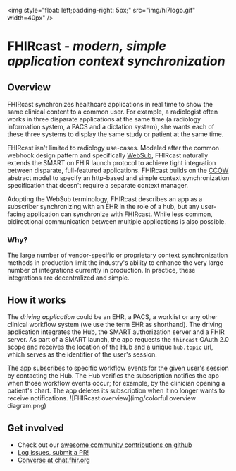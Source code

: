 <img style="float: left;padding-right: 5px;" src="img/hl7logo.gif" width=40px" />
# FHIRcast - _modern, simple application context synchronization_

## Overview

FHIRcast synchronizes healthcare applications in real time to show the same clinical content to a common user. For example, a radiologist often works in three disparate applications at the same time (a radiology information system, a PACS and a dictation system), she wants each of these three systems to display the same study or patient at the same time. 

FHIRcast isn't limited to radiology use-cases. Modeled after the common webhook design pattern and specifically [WebSub](https://www.w3.org/TR/websub/), FHIRcast naturally extends the SMART on FHIR launch protocol to achieve tight integration between disparate, full-featured applications. FHIRcast builds on the [CCOW](https://en.wikipedia.org/wiki/CCOW) abstract model to specify an http-based and simple context synchronization specification that doesn't require a separate context manager. 

Adopting the WebSub terminology, FHIRcast describes an app as a subscriber synchronizing with an EHR in the role of a hub, but any user-facing application can synchronize with FHIRcast. While less common,  bidirectional communication between multiple applications is also possible.


### Why?
The large number of vendor-specific or proprietary context synchronization methods in production limit the industry's ability to enhance the very large number of integrations currently in production. In practice, these integrations are decentralized and simple. 

## How it works
The _driving application_ could be an EHR, a PACS, a worklist or any other clinical workflow system (we use the term EHR as shorthand). The driving application integrates the Hub, the SMART authorization server and a FHIR server. As part of a SMART launch, the app requests the `fhircast` OAuth 2.0 scope and receives the location of the Hub and a unique `hub.topic` url, which serves as the identifier of the user's session.

The app subscribes to specific workflow events for the given user's session by contacting the Hub. The Hub verifies the subscription notifies the app when those workflow events occur; for example, by the clinician opening a patient's chart. The app deletes its subscription when it no longer wants to receive notifications.
![FHIRcast overview](img/colorful overview diagram.png)

## Get involved
* Check out our [awesome community contributions on github](https://github.com/fhircast)
* [Log issues, submit a PR!](https://github.com/fhircast/docs)
* [Converse at chat.fhir.org](https://chat.fhir.org/#narrow/stream/subscriptions)

